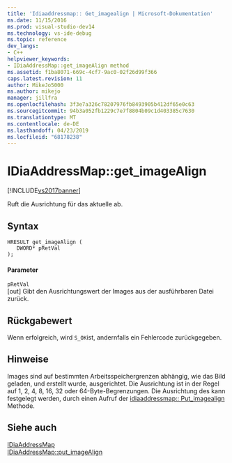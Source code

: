 ```yaml
---
title: 'Idiaaddressmap:: Get_imagealign | Microsoft-Dokumentation'
ms.date: 11/15/2016
ms.prod: visual-studio-dev14
ms.technology: vs-ide-debug
ms.topic: reference
dev_langs:
- C++
helpviewer_keywords:
- IDiaAddressMap::get_imageAlign method
ms.assetid: f1ba8071-669c-4cf7-9ac0-02f26d99f366
caps.latest.revision: 11
author: MikeJo5000
ms.author: mikejo
manager: jillfra
ms.openlocfilehash: 3f3e7a326c78207976fb8493905b412df65e0c63
ms.sourcegitcommit: 94b3a052fb1229c7e7f8804b09c1d403385c7630
ms.translationtype: MT
ms.contentlocale: de-DE
ms.lasthandoff: 04/23/2019
ms.locfileid: "68178238"
---
```

# <a name="idiaaddressmapgetimagealign"></a>IDiaAddressMap::get_imageAlign
[!INCLUDE[vs2017banner](../../includes/vs2017banner.md)]

Ruft die Ausrichtung für das aktuelle ab.  
  
## <a name="syntax"></a>Syntax  
  
```cpp#  
HRESULT get_imageAlign (   
   DWORD* pRetVal  
);  
```  
  
#### <a name="parameters"></a>Parameter  
 `pRetVal`  
 [out] Gibt den Ausrichtungswert der Images aus der ausführbaren Datei zurück.  
  
## <a name="return-value"></a>Rückgabewert  
 Wenn erfolgreich, wird `S_OK`ist, andernfalls ein Fehlercode zurückgegeben.  
  
## <a name="remarks"></a>Hinweise  
 Images sind auf bestimmten Arbeitsspeichergrenzen abhängig, wie das Bild geladen, und erstellt wurde, ausgerichtet. Die Ausrichtung ist in der Regel auf 1, 2, 4, 8, 16, 32 oder 64-Byte-Begrenzungen. Die Ausrichtung des kann festgelegt werden, durch einen Aufruf der [idiaaddressmap:: Put_imagealign](../../debugger/debug-interface-access/idiaaddressmap-put-imagealign.md) Methode.  
  
## <a name="see-also"></a>Siehe auch  
 [IDiaAddressMap](../../debugger/debug-interface-access/idiaaddressmap.md)   
 [IDiaAddressMap::put_imageAlign](../../debugger/debug-interface-access/idiaaddressmap-put-imagealign.md)
